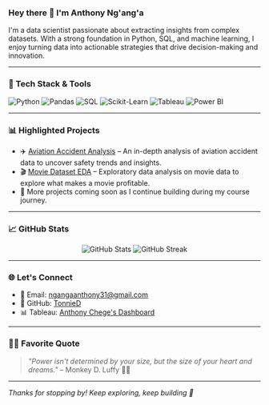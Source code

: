 ### Hey there 👋 I'm Anthony Ng'ang'a

I'm a data scientist passionate about extracting insights from complex datasets. With a strong foundation in Python, SQL, and machine learning, I enjoy turning data into actionable strategies that drive decision-making and innovation.

---

### 🧠 Tech Stack & Tools
![Python](https://img.shields.io/badge/-Python-3776AB?style=flat&logo=python&logoColor=white)
![Pandas](https://img.shields.io/badge/-Pandas-150458?style=flat&logo=pandas&logoColor=white)
![SQL](https://img.shields.io/badge/-SQL-4479A1?style=flat&logo=postgresql&logoColor=white)
![Scikit-Learn](https://img.shields.io/badge/-Scikit--Learn-F7931E?style=flat&logo=scikit-learn&logoColor=white)
![Tableau](https://img.shields.io/badge/-Tableau-E97627?style=flat&logo=tableau&logoColor=white)
![Power BI](https://img.shields.io/badge/-PowerBI-F2C811?style=flat&logo=powerbi&logoColor=black)

---

### 📊 Highlighted Projects
- ✈️ [Aviation Accident Analysis](https://github.com/TonnieD/Phase-2-Project) – An in-depth analysis of aviation accident data to uncover safety trends and insights.
- 🎬 [Movie Dataset EDA](https://github.com/TonnieD/Phase_1_project) – Exploratory data analysis on movie data to explore what makes a movie profitable.
- 💼 More projects coming soon as I continue building during my course journey.

---

### 📈 GitHub Stats
<p align="center">
  <img src="https://github-readme-stats.vercel.app/api?username=TonnieD&show_icons=true&theme=radical" alt="GitHub Stats" />
  <img src="https://streak-stats.demolab.com/?user=TonnieD&theme=radical" alt="GitHub Streak" />
</p>

---

### 🌐 Let's Connect
- 📧 Email: [ngangaanthony31@gmail.com](mailto:ngangaanthony31@gmail.com)
- 🧭 GitHub: [TonnieD](https://github.com/TonnieD)
- 📊 Tableau: [Anthony Chege's Dashboard](https://public.tableau.com/app/profile/anthony.chege4666)

---

### 🏴‍☠️ Favorite Quote  
> _"Power isn't determined by your size, but the size of your heart and dreams."_ – Monkey D. Luffy 🏴‍☠️

---

_Thanks for stopping by! Keep exploring, keep building 🚀_
